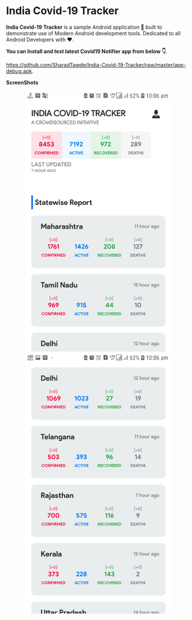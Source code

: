 # India Covid-19 Tracker
**India Covid-19 Tracker** is a sample Android application 📱 built to demonstrate use of Modern Android development tools. Dedicated to all Android Developers with ❤️.

**You can Install and test latest Covid19 Notifier app from below 👇**.

https://github.com/SharadTawde/India-Covid-19-Tracker/raw/master/app-debug.apk.

**ScreenShots**

<div align="center">
    <img src="/Screenshot_20200412-100622_COVID19 Tracker.jpg" width="400px"</img> 
</div>

<div align="center">
    <img src="/Screenshot_20200412-100643_COVID19 Tracker.jpg" width="400px"</img> 
</div>
